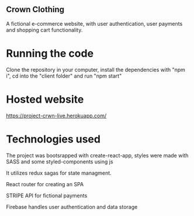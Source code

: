 ## Crown Clothing

A fictional e-commerce website, with user authentication, user payments and shopping cart functionality.

# Running the code

Clone the repository in your computer, install the dependencies with "npm i", cd into the "client folder" and run "npm start"

# Hosted website

https://project-crwn-live.herokuapp.com/

# Technologies used

The project was bootsrapped with create-react-app, styles were made with SASS and some styled-components using js

It utilizes redux sagas for state managment.

React router for creating an SPA

STRIPE API for fictional payments

Firebase handles user authentication and data storage

